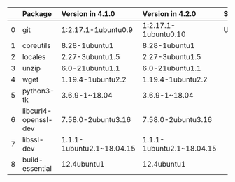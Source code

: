 <!-- markdown-link-check-disable -->

|    | Package              | Version in 4.1.0          | Version in 4.2.0          | Status   |
|---:|:---------------------|:--------------------------|:--------------------------|:---------|
|  0 | git                  | 1:2.17.1-1ubuntu0.9       | 1:2.17.1-1ubuntu0.10      | UPDATED  |
|  1 | coreutils            | 8.28-1ubuntu1             | 8.28-1ubuntu1             |          |
|  2 | locales              | 2.27-3ubuntu1.5           | 2.27-3ubuntu1.5           |          |
|  3 | unzip                | 6.0-21ubuntu1.1           | 6.0-21ubuntu1.1           |          |
|  4 | wget                 | 1.19.4-1ubuntu2.2         | 1.19.4-1ubuntu2.2         |          |
|  5 | python3-tk           | 3.6.9-1~18.04             | 3.6.9-1~18.04             |          |
|  6 | libcurl4-openssl-dev | 7.58.0-2ubuntu3.16        | 7.58.0-2ubuntu3.16        |          |
|  7 | libssl-dev           | 1.1.1-1ubuntu2.1~18.04.15 | 1.1.1-1ubuntu2.1~18.04.15 |          |
|  8 | build-essential      | 12.4ubuntu1               | 12.4ubuntu1               |          |